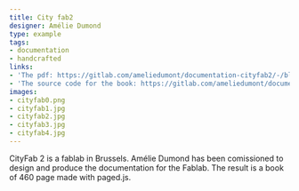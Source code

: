 ```yaml
---
title: City fab2
designer: Amélie Dumond
type: example
tags:
- documentation
- handcrafted
links:
- 'The pdf: https://gitlab.com/ameliedumont/documentation-cityfab2/-/blob/master/Livre/Livre%20documentation%20Cityfab%202.pdf' 
- 'The source code for the book: https://gitlab.com/ameliedumont/documentation-cityfab2/-/tree/master/Livre' 
images: 
- cityfab0.png
- cityfab1.jpg
- cityfab2.jpg
- cityfab3.jpg
- cityfab4.jpg
---
```


CityFab 2 is a fablab in Brussels. Amélie Dumond has been comissioned to design and produce the documentation for the Fablab.
The result is a book of 460 page made with paged.js.

